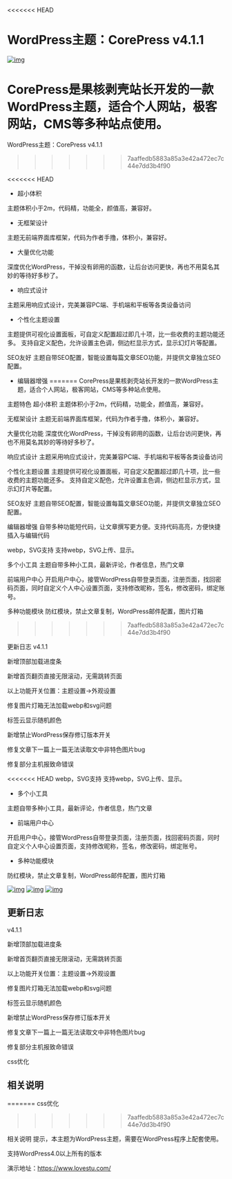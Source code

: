 <<<<<<< HEAD
# WordPress主题：CorePress v4.1.1

[![img](https://www.lovestu.com/wp-content/uploads/2021/03/corepress4js01.webp)](https://www.lovestu.com/wp-content/uploads/2021/03/corepress4js01.webp)

CorePress是果核剥壳站长开发的一款WordPress主题，适合个人网站，极客网站，CMS等多种站点使用。
=======
WordPress主题：CorePress v4.1.1
>>>>>>> 7aaffedb5883a85a3e42a472ec7c44e7dd3b4f90


<<<<<<< HEAD
- 超小体积

主题体积小于2m，代码精，功能全，颜值高，兼容好。

- 无框架设计

主题无前端界面库框架，代码为作者手撸，体积小，兼容好。

- 大量优化功能

深度优化WordPress，干掉没有卵用的函数，让后台访问更快，再也不用莫名其妙的等待好多秒了。

- 响应式设计

主题采用响应式设计，完美兼容PC端、手机端和平板等各类设备访问

- 个性化主题设置

主题提供可视化设置面板，可自定义配置超过即几十项，比一些收费的主题功能还多。 支持自定义配色，允许设置主色调，侧边栏显示方式，显示幻灯片等配置。

SEO友好 主题自带SEO配置，智能设置每篇文章SEO功能，并提供文章独立SEO配置。

- 编辑器增强
=======
CorePress是果核剥壳站长开发的一款WordPress主题，适合个人网站，极客网站，CMS等多种站点使用。

主题特色
超小体积
主题体积小于2m，代码精，功能全，颜值高，兼容好。

无框架设计
主题无前端界面库框架，代码为作者手撸，体积小，兼容好。

大量优化功能
深度优化WordPress，干掉没有卵用的函数，让后台访问更快，再也不用莫名其妙的等待好多秒了。

响应式设计
主题采用响应式设计，完美兼容PC端、手机端和平板等各类设备访问

个性化主题设置
主题提供可视化设置面板，可自定义配置超过即几十项，比一些收费的主题功能还多。 支持自定义配色，允许设置主色调，侧边栏显示方式，显示幻灯片等配置。

SEO友好 主题自带SEO配置，智能设置每篇文章SEO功能，并提供文章独立SEO配置。

编辑器增强
自带多种功能短代码，让文章撰写更方便。支持代码高亮，方便快捷插入与编辑代码

webp，SVG支持 支持webp，SVG上传、显示。

多个小工具
主题自带多种小工具，最新评论，作者信息，热门文章

前端用户中心
开启用户中心，接管WordPress自带登录页面，注册页面，找回密码页面，同时自定义个人中心设置页面，支持修改昵称，签名，修改密码，绑定账号。

多种功能模块
防红模块，禁止文章复制，WordPress邮件配置，图片灯箱

  
>>>>>>> 7aaffedb5883a85a3e42a472ec7c44e7dd3b4f90

更新日志
v4.1.1

新增顶部加载进度条

新增首页翻页直接无限滚动，无需跳转页面

以上功能开关位置：主题设置->外观设置

修复图片灯箱无法加载webp和svg问题

标签云显示随机颜色

新增禁止WordPress保存修订版本开关

修复文章下一篇上一篇无法读取文中非特色图片bug

修复部分主机报致命错误

<<<<<<< HEAD
webp，SVG支持 支持webp，SVG上传、显示。

- 多个小工具

主题自带多种小工具，最新评论，作者信息，热门文章

- 前端用户中心

开启用户中心，接管WordPress自带登录页面，注册页面，找回密码页面，同时自定义个人中心设置页面，支持修改昵称，签名，修改密码，绑定账号。

- 多种功能模块

防红模块，禁止文章复制，WordPress邮件配置，图片灯箱

[![img](https://www.lovestu.com/wp-content/uploads/2021/03/corepress4js02.webp)](https://www.lovestu.com/wp-content/uploads/2021/03/corepress4js02.webp) [![img](https://www.lovestu.com/wp-content/uploads/2021/03/corepress4js03.webp)](https://www.lovestu.com/wp-content/uploads/2021/03/corepress4js03.webp) [![img](https://www.lovestu.com/wp-content/uploads/2021/03/corepress4js04.webp)](https://www.lovestu.com/wp-content/uploads/2021/03/corepress4js04.webp)

## 更新日志

v4.1.1

新增顶部加载进度条

新增首页翻页直接无限滚动，无需跳转页面

以上功能开关位置：主题设置->外观设置

修复图片灯箱无法加载webp和svg问题

标签云显示随机颜色

新增禁止WordPress保存修订版本开关

修复文章下一篇上一篇无法读取文中非特色图片bug

修复部分主机报致命错误

css优化

## 相关说明
=======
css优化
>>>>>>> 7aaffedb5883a85a3e42a472ec7c44e7dd3b4f90

相关说明
提示，本主题为WordPress主题，需要在WordPress程序上配套使用。

支持WordPress4.0以上所有的版本

演示地址：https://www.lovestu.com/
